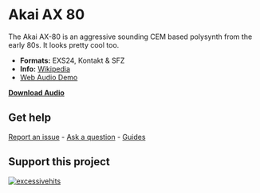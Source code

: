 # Akai AX 80

The Akai AX-80 is an aggressive sounding CEM based polysynth from the early 80s. It looks pretty cool too.


-   **Formats:** EXS24, Kontakt & SFZ
-   **Info:** [Wikipedia](https://en.wikipedia.org/wiki/Akai_AX80)
- [Web Audio Demo](https://www.modularsamples.com/Demos/demos/ax80.html)

**[Download Audio](https://github.com/publicsamples/Akai-AX80/releases/tag/v1.0)**

## **Get help**

[Report an issue](https://github.com/publicsamples/home/issues) - [Ask a question](https://github.com/publicsamples/home/discussions) - [Guides](https://github.com/publicsamples/home/wiki)

## **Support this project**

[
![excessivehits](https://www.modularsamples.com/img/ex2.png)
](https://www.modularsamples.com/excessive-hits-one-shot-sample-library/)

